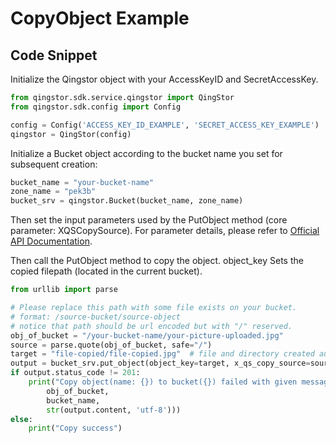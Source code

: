 # CopyObject Example

## Code Snippet

Initialize the Qingstor object with your AccessKeyID and SecretAccessKey.

```python
from qingstor.sdk.service.qingstor import QingStor
from qingstor.sdk.config import Config

config = Config('ACCESS_KEY_ID_EXAMPLE', 'SECRET_ACCESS_KEY_EXAMPLE')
qingstor = QingStor(config)
```

Initialize a Bucket object according to the bucket name you set for subsequent creation:

```python
bucket_name = "your-bucket-name"
zone_name = "pek3b"
bucket_srv = qingstor.Bucket(bucket_name, zone_name)
```

Then set the input parameters used by the PutObject method (core parameter: XQSCopySource). 
For parameter details, please refer to [Official API Documentation](https://docs.qingcloud.com/qingstor/api/object/copy).

Then call the PutObject method to copy the object. object_key Sets the copied filepath (located in the current bucket).

```python
from urllib import parse

# Please replace this path with some file exists on your bucket.
# format: /source-bucket/source-object
# notice that path should be url encoded but with "/" reserved.
obj_of_bucket = "/your-bucket-name/your-picture-uploaded.jpg"
source = parse.quote(obj_of_bucket, safe="/")
target = "file-copied/file-copied.jpg"  # file and directory created automatically.
output = bucket_srv.put_object(object_key=target, x_qs_copy_source=source)
if output.status_code != 201:
    print("Copy object(name: {}) to bucket({}) failed with given message: {}".format(
        obj_of_bucket,
        bucket_name,
        str(output.content, 'utf-8')))
else:
    print("Copy success")
```

